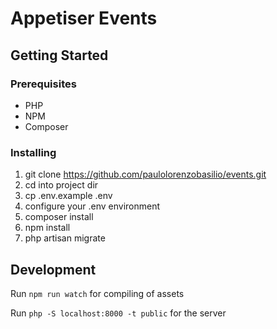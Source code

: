 # Appetiser Events

## Getting Started

### Prerequisites
- PHP
- NPM
- Composer

### Installing
1. git clone https://github.com/paulolorenzobasilio/events.git
2. cd into project dir
3. cp .env.example .env
4. configure your .env environment
5. composer install
6. npm install
7. php artisan migrate

## Development
Run `npm run watch` for compiling of assets

Run `php -S localhost:8000 -t public` for the server

